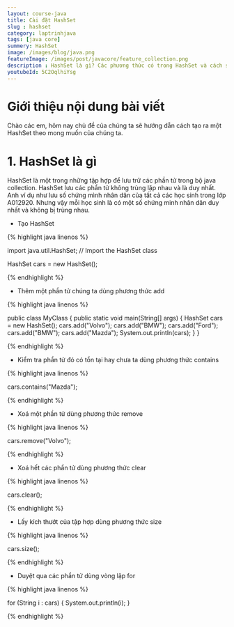 ```yaml
---
layout: course-java
title: Cài đặt HashSet
slug : hashset
category: laptrinhjava
tags: [java core]
summery: HashSet
image: /images/blog/java.png
featureImage: /images/post/javacore/feature_collection.png
description : HashSet là gì? Các phương thức có trong HashSet và cách sử dụng HashSet
youtubeId: 5C2OqlhiYsg
---
```


# **Giới thiệu nội dung bài viết**

Chào các em, hôm nay chủ đề của chúng ta sẽ hướng dẫn cách tạo ra một HashSet theo mong muốn của chúng ta.

# **1. HashSet là gì**

HashSet là một trong những tập hợp để lưu trữ các phần tử trong bộ java collection. HashSet lưu các phần tử không trùng lặp nhau và là duy nhất. Anh ví dụ như lưu số chứng mình nhân dân của tất cả các học sinh trong lớp A012920. Nhưng vậy mỗi học sinh là có một số chứng minh nhân dân duy nhất và không bị trùng nhau.

- Tạo HashSet


{% highlight java linenos %}

import java.util.HashSet; // Import the HashSet class

HashSet<String> cars = new HashSet<String>();

{% endhighlight %}

- Thêm một phần tử chúng ta dùng phương thức add

{% highlight java linenos %}

public class MyClass {
  public static void main(String[] args) {
    HashSet<String> cars = new HashSet<String>();
    cars.add("Volvo");
    cars.add("BMW");
    cars.add("Ford");
    cars.add("BMW");
    cars.add("Mazda");
    System.out.println(cars);
  }
}

{% endhighlight %}

- Kiểm tra phần tử đó có tồn tại hay chưa ta dùng phương thức contains

{% highlight java linenos %}

cars.contains("Mazda");

{% endhighlight %}

- Xoá một phần tử dùng phương thức remove

{% highlight java linenos %}

cars.remove("Volvo");

{% endhighlight %}

- Xoá hết các phần tử dùng phương thức clear

{% highlight java linenos %}

cars.clear();

{% endhighlight %}

- Lấy kích thướt của tập hợp dùng phương thức size

{% highlight java linenos %}

cars.size();

{% endhighlight %}

- Duyệt qua các phần tử dùng vòng lặp for

{% highlight java linenos %}

for (String i : cars) {
  System.out.println(i);
}

{% endhighlight %}





